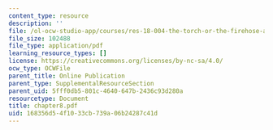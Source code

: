 ```yaml
---
content_type: resource
description: ''
file: /ol-ocw-studio-app/courses/res-18-004-the-torch-or-the-firehose-a-guide-to-section-teaching-spring-2009/168356d54f1033cb739a06b24287c41d_chapter8.pdf
file_size: 102488
file_type: application/pdf
learning_resource_types: []
license: https://creativecommons.org/licenses/by-nc-sa/4.0/
ocw_type: OCWFile
parent_title: Online Publication
parent_type: SupplementalResourceSection
parent_uid: 5fff0db5-801c-4640-647b-2436c93d280a
resourcetype: Document
title: chapter8.pdf
uid: 168356d5-4f10-33cb-739a-06b24287c41d
---
```

